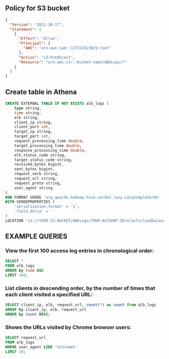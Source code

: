 ## Policy for S3 bucket

```json
{
  "Version": "2012-10-17",
  "Statement": [
    {
      "Effect": "Allow",
      "Principal": {
        "AWS": "arn:aws:iam::127311923021:root"
      },
      "Action": "s3:PutObject",
      "Resource": "arn:aws:s3:::bucket-name/AWSLogs/*"
    }
  ]
}
```

## Create table in Athena

```sql
CREATE EXTERNAL TABLE IF NOT EXISTS alb_logs (
    type string,
    time string,
    elb string,
    client_ip string,
    client_port int,
    target_ip string,
    target_port int,
    request_processing_time double,
    target_processing_time double,
    response_processing_time double,
    elb_status_code string,
    target_status_code string,
    received_bytes bigint,
    sent_bytes bigint,
    request_verb string,
    request_url string,
    request_proto string,
    user_agent string
)
ROW FORMAT SERDE 'org.apache.hadoop.hive.serde2.lazy.LazySimpleSerDe'
WITH SERDEPROPERTIES (
    'serialization.format' = '1',
    'field.delim' = ' '
)
LOCATION 's3://YOUR-S3-BUCKET/AWSLogs/YOUR-ACCOUNT-ID/elasticloadbalancing/us-east-1/';
```

## EXAMPLE QUERIES

### View the first 100 access log entries in chronological order:

```sql
SELECT *
FROM alb_logs
ORDER by time ASC
LIMIT 100;
```

### List clients in descending order, by the number of times that each client visited a specified URL:

```sql
SELECT client_ip, elb, request_url, count(*) as count from alb_logs
GROUP by client_ip, elb, request_url
ORDER by count DESC;
```

### Shows the URLs visited by Chrome browser users:

```sql
SELECT request_url
FROM alb_logs
WHERE user_agent LIKE '%Chrome%'
LIMIT 10;
```

